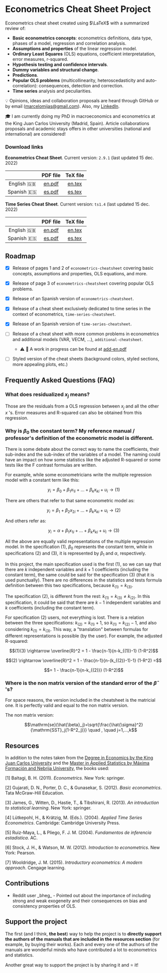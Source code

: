 # Econometrics Cheat Sheet Project

Econometrics cheat sheet created using $\LaTeX$ with a summarized review of:

* **Basic econometrics concepts**: econometrics definitions, data type, phases of a model, regression and correlation analysis.
* **Assumptions and properties** of the linear regression model.
* **Ordinary Least Squares** (OLS) equations, coefficient interpretatation, error measures, r-squared.
* **Hypothesis testing and confidence intervals**.
* **Dummy variables and structural change**.
* **Predictions**.
* **Popular OLS problems** (multicollinearity, heteroscedasticity and auto-correlation): consequences, detection and correction.
* **Time series** analysis and peculiarities.

:bulb: Opinions, ideas and collaboration proposals are heard through GitHub or by email (marcelomijas@gmail.com). Also, my [LinkedIn](https://www.linkedin.com/in/marcelomorenop/).

:mortar_board: I am currently doing my PhD in macroeconomics and econometrics at the King Juan Carlos University (Madrid, Spain). Article collaborations proposals and academic stays offers in other universities (national and international) are considered!

### Download links

**Econometrics Cheat Sheet**. Current version: `2.9.1` (last updated 15 dec. 2022)

|              | PDF file                                                          | TeX file                                                          |
| :----------: | :---------------------------------------------------------------: | :---------------------------------------------------------------: |
| English :uk: | [en.pdf](econometrics-cheatsheet/econometrics-cheatsheet-en.pdf)  | [en.tex](econometrics-cheatsheet/econometrics-cheatsheet-en.tex)  |
| Spanish :es: | [es.pdf](econometrics-cheatsheet/econometrics-cheatsheet-es.pdf)  | [es.tex](econometrics-cheatsheet/econometrics-cheatsheet-es.tex)  |

**Time Series Cheat Sheet**. Current version: `ts1.4` (last updated 15 dec. 2022)

|              | PDF file                                                        | TeX file                                                        |
| :----------: | :-------------------------------------------------------------: | :-------------------------------------------------------------: |
| English :uk: | [en.pdf](time-series-cheatsheet/time-series-cheatsheet-en.pdf)  | [en.tex](time-series-cheatsheet/time-series-cheatsheet-en.tex)  |
| Spanish :es: | [es.pdf](time-series-cheatsheet/time-series-cheatsheet-es.pdf)  | [es.tex](time-series-cheatsheet/time-series-cheatsheet-es.tex)  |

## Roadmap

- [x] Release of pages 1 and 2 of `econometrics-cheatsheet` covering basic concepts, assumptions and properties, OLS equations, and more.

- [x] Release of page 3 of `econometrics-cheatsheet` covering popular OLS problems.

- [x] Release of an Spanish version of `econometrics-cheatsheet`.

- [x] Release of a cheat sheet exclusively dedicated to time series in the context of econometrics, `time-series-cheatsheet`.

- [x] Release of an Spanish version of `time-series-cheatsheet`.

- [ ] Release of a cheat sheet with more common problems in econometrics and additional models (VAR, VECM, ...), `additional-cheatsheet`.
  - :warning: :construction: A work in progress can be found at [add-en.pdf](additional-cheatsheet/additional-cheatsheet-en.pdf)

- [ ] Styled version of the cheat sheets (background colors, styled sections, more appealing plots, etc.)

## Frequently Asked Questions (FAQ)

### What does $\mathrm{residualized}$ $x_j$ means?

Those are the residuals from a OLS regression between $x_j$ and all the other $x$ 's. Error measures and R-squared can also be obtained from this regression.

### Why is $\beta_0$ the constant term? My reference manual / professor's definition of the econometric model is different.

There is some debate about the correct way to name the coefficients, their sub-index and the sub-index of the variables of a model. The naming could have an impact on how some statistics like the adjusted R-squared or some tests like the F contrast formulas are written.

For example, while some econometricians write the multiple regression model with a constant term like this:

$$y_i = \beta_0 + \beta_1 x_{1i} + ... + \beta_k x_{ki} + u_i \rightarrow (1)$$

There are others that refer to that same econometric model as:

$$y_i = \beta_1 + \beta_2 x_{2i} + ... + \beta_k x_{ki} + u_i \rightarrow (2)$$

And others refer as:

$$y_i = \alpha + \beta_1 x_{1i} + ... + \beta_k x_{ki} + u_i \rightarrow (3)$$

All the above are equally valid representations of the multiple regression model. In the specification $(1)$, $\beta_0$ represents the constant term, while in specifications $(2)$ and $(3)$, it is represented by $\beta_1$ and $\alpha$, respectively.

In this project, the main specification used is the first $(1)$, so we can say that there are $k$ independent variables and $k+1$ coefficients (including the constant term), the same could be said for the specification $(3)$ (that it is used punctually). There are no differences in the statistics and tests formula definition between this two specifications, because $k_{(1)} = k_{(3)}$.

The specification $(2)$, is different from the rest: $k_{(1)} = k_{(3)} \neq k_{(2)}$. In this specification, it could be said that there are $k-1$ independent variables and $k$ coefficients (including the constant term).

For specification $(2)$ users, not everything is lost. There is a relation between the three specifications: $k_{(2)} = k_{(1)} + 1$, so $k_{(1)} = k_{(2)} - 1$, and also considering $k_{(1)} = k_{(3)}$. This way, a "translation" between formulas for different representations is possible (by the user). For example, the adjusted R-squared:

$$(1)(3) \rightarrow \overline{R}^2 = 1 - \frac{n-1}{n-k_{(1)}-1} (1-R^2)$$

$$(2) \rightarrow \overline{R}^2 = 1 - \frac{n-1}{n-(k_{(2)}-1)-1} (1-R^2) =$$

$$= 1 - \frac{n-1}{n-k_{(2)}} (1-R^2)$$

### Where is the non matrix version of the standard error of the $\hat{\beta}$ 's?

For space reasons, the version included in the cheatsheet is the matricial one. It is perfectly valid and equal to the non matrix version.

The non matrix version:

$$\mathrm{se}(\hat{\beta}_j)=\sqrt{\frac{\hat{\sigma}^2}{\mathrm{SST}_j(1-R^2_j)}} \quad , \quad j=1,...,k$$

## Resources

In addition to the notes taken from the [Degree in Economics by the King Juan Carlos University](https://www.urjc.es/universidad/calidad/560-economia) and the [Master in Applied Statistics by Máxima Formación and Nebrija University](https://www.maximaformacion.es/masters/master-de-estadistica-aplicada-con-r-software/), the books used:

[1] Baltagi, B. H. (2011). *Econometrics*. New York: springer.

[2] Gujarati, D. N., Porter, D. C., & Gunasekar, S. (2012). *Basic econometrics*. Tata McGraw-Hill Education.

[3] James, G., Witten, D., Hastie, T., & Tibshirani, R. (2013). *An introduction to statistical learning*. New York: springer.

[4] Lütkepohl, H., & Krätzig, M. (Eds.). (2004). *Applied Time Series Econometrics*. Cambridge: Cambridge University Press.

[5] Ruiz-Maya, L., & Pliego, F. J. M. (2004). *Fundamentos de inferencia estadística*. AC.

[6] Stock, J. H., & Watson, M. W. (2012). *Introduction to econometrics*. New York: Pearson.

[7] Wooldridge, J. M. (2015). *Introductory econometrics: A modern approach*. Cengage learning.

## Contributions

* Reddit user \_bheg_ - Pointed out about the importance of including strong and weak exogeneity and their consequences on bias and consistency properties of OLS.

## Support the project

The first (and I think, **the best**) way to help the project is to **directly support the authors of the manuals that are included in the resources section** (for example, by buying their works). Each and every one of the authors of the manuals are wonderful minds who have contributed a lot to econometrics and statistics. 

Another great way to support the project is by sharing it and :star: it!
